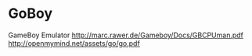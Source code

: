 # GoBoy
GameBoy Emulator
http://marc.rawer.de/Gameboy/Docs/GBCPUman.pdf
http://openmymind.net/assets/go/go.pdf
